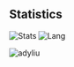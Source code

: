 ## Statistics
![Stats](https://github-readme-stats.vercel.app/api?username=adyliu&show_icons=true&count_private=true&hide_title=true)
![Lang](https://github-readme-stats.vercel.app/api/top-langs/?username=adyliu&layout=compact&hide_title=true)

<img src="https://github-profile-trophy.vercel.app/?username=adyliu&column=7&margin-w=5" alt="adyliu" />
